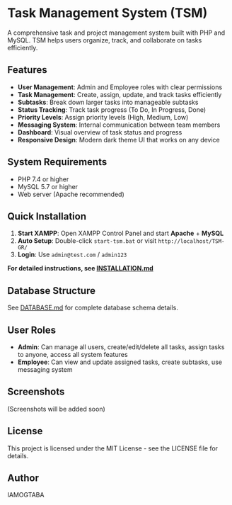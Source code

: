 # Task Management System (TSM)

A comprehensive task and project management system built with PHP and MySQL. TSM helps users organize, track, and collaborate on tasks efficiently.

## Features

- **User Management**: Admin and Employee roles with clear permissions
- **Task Management**: Create, assign, update, and track tasks efficiently
- **Subtasks**: Break down larger tasks into manageable subtasks
- **Status Tracking**: Track task progress (To Do, In Progress, Done)
- **Priority Levels**: Assign priority levels (High, Medium, Low)
- **Messaging System**: Internal communication between team members
- **Dashboard**: Visual overview of task status and progress
- **Responsive Design**: Modern dark theme UI that works on any device

## System Requirements

- PHP 7.4 or higher
- MySQL 5.7 or higher
- Web server (Apache recommended)

## Quick Installation

1. **Start XAMPP**: Open XAMPP Control Panel and start **Apache** + **MySQL**
2. **Auto Setup**: Double-click `start-tsm.bat` or visit `http://localhost/TSM-GR/`
3. **Login**: Use `admin@test.com` / `admin123`

**For detailed instructions, see [INSTALLATION.md](INSTALLATION.md)**

## Database Structure

See [DATABASE.md](DATABASE.md) for complete database schema details.

## User Roles

- **Admin**: Can manage all users, create/edit/delete all tasks, assign tasks to anyone, access all system features
- **Employee**: Can view and update assigned tasks, create subtasks, use messaging system

## Screenshots

(Screenshots will be added soon)

## License

This project is licensed under the MIT License - see the LICENSE file for details.

## Author

IAMOGTABA 